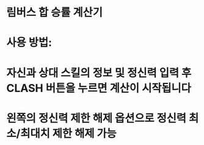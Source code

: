 

# 림버스 합 승률 계산기 
# 사용 방법:
# 자신과 상대 스킬의 정보 및 정신력 입력 후 CLASH 버튼을 누르면 계산이 시작됩니다
# 왼쪽의 정신력 제한 해제 옵션으로 정신력 최소/최대치 제한 해제 가능
